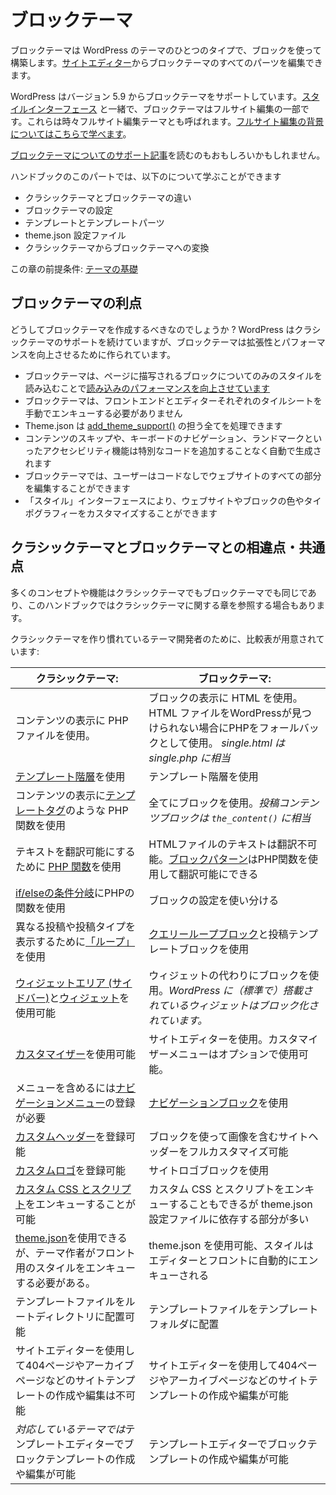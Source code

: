 <!--
# Block themes
-->
# ブロックテーマ

<!--
A block theme is a type of WordPress theme built using blocks. You can edit all parts of a block theme in the [Site Editor](https://wordpress.org/support/article/site-editor/).
-->
ブロックテーマは WordPress のテーマのひとつのタイプで、ブロックを使って構築します。[サイトエディター](https://wordpress.org/support/article/site-editor/)からブロックテーマのすべてのパーツを編集できます。

<!--
WordPress supports block themes from version 5.9. Together with the [Styles interface](https://wordpress.org/support/article/styles-overview/), block themes are part of full site editing. They are sometimes called full site editing themes. [Learn about the background to full site editing](https://developer.wordpress.org/block-editor/getting-started/full-site-editing/).
-->
WordPress はバージョン 5.9 からブロックテーマをサポートしています。[スタイルインターフェース](https://wordpress.org/support/article/styles-overview/) と一緒で、ブロックテーマはフルサイト編集の一部です。これらは時々フルサイト編集テーマとも呼ばれます。[フルサイト編集の背景についてはこちらで学べます](https://developer.wordpress.org/block-editor/getting-started/full-site-editing/)。

<!--
You may also be interested in reading the [support article about block themes](https://wordpress.org/support/article/block-themes/).
-->
[ブロックテーマについてのサポート記事](https://wordpress.org/support/article/block-themes/)を読むのもおもしろいかもしれません。

<!--
In this part of the handbook, you will learn about:
-->
ハンドブックのこのパートでは、以下のについて学ぶことができます

<!--
*   The differences between classic themes and block themes
*   Block theme setup
*   Templates and template parts
*   The theme.json configuration file
*   Converting classic themes to block themes
-->
*   クラシックテーマとブロックテーマの違い
*   ブロックテーマの設定
*   テンプレートとテンプレートパーツ
*   theme.json 設定ファイル
*   クラシックテーマからブロックテーマへの変換

<!--
Prerequisits for this chapter: [Theme Basics](https://developer.wordpress.org/themes/basics/)
-->
この章の前提条件: [テーマの基礎](https://developer.wordpress.org/themes/basics/)

<!--
## The benefits of block themes
-->
## ブロックテーマの利点

<!--
Why should you create block themes? While WordPress continues to support classic themes, block themes are built to improve scalability and performance.
-->
どうしてブロックテーマを作成するべきなのでしょうか ? WordPress はクラシックテーマのサポートを続けていますが、ブロックテーマは拡張性とパフォーマンスを向上させるために作られています。

<!--
*   [Block themes enhances loading performance](https://make.wordpress.org/core/2021/07/01/block-styles-loading-enhancements-in-wordpress-5-8/) by loading styles only for rendered blocks on a page
*   Block themes are not required to manually enqueue stylesheets for both front-end and editors
*   Theme.json handles all aspects of [add_theme_support()](https://developer.wordpress.org/reference/functions/add_theme_support/)
*   Accessibility features such as Skip to content, keyboard navigation, and landmarks are generated automatically without adding additional code
*   With a block theme, the user can edit all parts of their website without code
*   By using the Styles interface, users can customize colors and typography for the website and for the blocks
-->

*  ブロックテーマは、ページに描写されるブロックについてのみのスタイルを読み込むことで[読み込みのパフォーマンスを向上させています](https://make.wordpress.org/core/2021/07/01/block-styles-loading-enhancements-in-wordpress-5-8/)
*  ブロックテーマは、フロントエンドとエディターそれぞれのタイルシートを手動でエンキューする必要がありません
*  Theme.json は [add_theme_support()](https://developer.wordpress.org/reference/functions/add_theme_support/) の担う全てを処理できます
*  コンテンツのスキップや、キーボードのナビゲーション、ランドマークといったアクセシビリティ機能は特別なコードを追加することなく自動で生成されます
*  ブロックテーマでは、ユーザーはコードなしでウェブサイトのすべての部分を編集することができます
*  「スタイル」インターフェースにより、ウェブサイトやブロックの色やタイポグラフィーをカスタマイズすることができます

<!--
## Differences and similarities between classic themes and block themes
-->
## クラシックテーマとブロックテーマとの相違点・共通点

<!--
Many concepts and features are the same for both classic and block themes, and in some cases, the handbook will refer to a chapter about classic themes.
-->
多くのコンセプトや機能はクラシックテーマでもブロックテーマでも同じであり、このハンドブックではクラシックテーマに関する章を参照する場合もあります。

<!--
For theme developers that are accustomed to creating classic themes, there is a comparison table:
-->
クラシックテーマを作り慣れているテーマ開発者のために、比較表が用意されています:

<!--
| Classic themes: | Block themes: |
|---|---|
| Uses PHP files to display parts and content. | Uses HTML files to display blocks.Uses PHP files as a fallback if WordPress can not find the HTML file. *single.html is the equivalent of using single.php.* |
| Uses the [template hierarchy](https://developer.wordpress.org/themes/basics/template-hierarchy/) | Uses the template hierarchy |
| Uses PHP functions such as [template tags](https://developer.wordpress.org/themes/basics/template-tags/) to display content | Uses blocks for everything.*The post content block is the equivalent of using `the_content()`.* |
| Use [PHP functions](https://developer.wordpress.org/apis/handbook/internationalization/) to make text translatable | Text in HTML files is not translatable.[Block patterns](https://developer.wordpress.org/block-editor/reference-guides/block-api/block-patterns/) can use PHP functions to make text translatable. |
| Uses PHP functions for [if/else conditionals](https://developer.wordpress.org/themes/basics/conditional-tags/) | Uses block settings to achieve different results |
| Uses [the loop](https://developer.wordpress.org/themes/basics/the-loop/) to display different posts and post types | Uses the [query block](https://wordpress.org/support/article/query-loop-block/) and the post template block |
| Can use [widget areas (sidebars)](https://developer.wordpress.org/themes/functionality/sidebars/) and [widgets](https://developer.wordpress.org/themes/functionality/widgets/) | Uses blocks instead of widgets. *Widgets included in WordPress have been converted to blocks.* |
| Can use the [Customizer](https://developer.wordpress.org/themes/customize-api/) | Uses the Site Editor. Can optionally enable the Customizer menu |
| Must register a [navigation menu](https://developer.wordpress.org/themes/functionality/navigation-menus/) to include a menu | Uses the navigation block |
| Can register a [custom header](https://developer.wordpress.org/themes/functionality/custom-headers/) | Uses blocks to fully customize site headers including images |
| Can register a [custom logo](https://developer.wordpress.org/themes/functionality/custom-logo/) | Uses the site logo block |
| Can enqueue [custom CSS and scripts](https://developer.wordpress.org/themes/basics/including-css-javascript/) | Can enqueue custom CSS and scripts but relies more on blocks and the theme.json configuration file |
| Can use [theme.json](https://developer.wordpress.org/themes/advanced-topics/theme-json/), but theme authors need to enqueue the styles for the front. | Can use theme.json, and the styles are enqueued automatically to the editor and front |
| Can place template files in the root directory | Places template files in the templates folder |
| Can place template parts in any directory | Places template parts in the parts folder |
| Can not create and edit site templates like 404 and archive pages in the Site Editor | Can create and edit site templates like 404 and archive pages in the Site Editor |
| Can create and edit block templates in the Template Editor *with theme support* | Can create and edit block templates in the Template Editor |
-->
| クラシックテーマ: | ブロックテーマ: |
|---|---|
| コンテンツの表示に PHP ファイルを使用。 | ブロックの表示に HTML を使用。HTML ファイルをWordPressが見つけられない場合にPHPをフォールバックとして使用。 *single.html は single.php に相当* |
| [テンプレート階層](https://ja.wordpress.org/team/handbook/theme-development/basics/template-hierarchy/)を使用 | テンプレート階層を使用 |
| コンテンツの表示に[テンプレートタグ](https://developer.wordpress.org/themes/basics/template-tags/)のような PHP 関数を使用 | 全てにブロックを使用。*投稿コンテンツブロックは `the_content()` に相当* |
| テキストを翻訳可能にするために [PHP 関数](https://developer.wordpress.org/apis/handbook/internationalization/)を使用 | HTMLファイルのテキストは翻訳不可能。[ブロックパターン](https://developer.wordpress.org/block-editor/reference-guides/block-api/block-patterns/)はPHP関数を使用して翻訳可能にできる |
| [if/elseの条件分岐](https://developer.wordpress.org/themes/basics/conditional-tags/)にPHPの関数を使用 | ブロックの設定を使い分ける |
| 異なる投稿や投稿タイプを表示するために[「ループ」]((https://developer.wordpress.org/themes/basics/the-loop/))を使用 | [クエリーループブロック](https://wordpress.org/support/article/query-loop-block/)と投稿テンプレートブロックを使用 |
| [ウィジェットエリア (サイドバー)](https://developer.wordpress.org/themes/functionality/sidebars/)と[ウィジェット](https://developer.wordpress.org/themes/functionality/widgets/)を使用可能 | ウィジェットの代わりにブロックを使用。*WordPress に（標準で）搭載されているウィジェットはブロック化されています。* |
| [カスタマイザー](https://developer.wordpress.org/themes/customize-api/)を使用可能 | サイトエディターを使用。カスタマイザーメニューはオプションで使用可能。 |
| メニューを含めるには[ナビゲーションメニュー](https://developer.wordpress.org/themes/functionality/navigation-menus/)の登録が必要 | [ナビゲーションブロック](https://wordpress.org/support/article/navigation-block/)を使用 |
| [カスタムヘッダー](https://developer.wordpress.org/themes/functionality/custom-headers/)を登録可能 | ブロックを使って画像を含むサイトヘッダーをフルカスタマイズ可能 |
| [カスタムロゴ](https://developer.wordpress.org/themes/functionality/custom-logo/)を登録可能 | サイトロゴブロックを使用 |
| [カスタム CSS とスクリプト](https://developer.wordpress.org/themes/basics/including-css-javascript/)をエンキューすることが可能 | カスタム CSS とスクリプトをエンキューすることもできるが theme.json 設定ファイルに依存する部分が多い |
| [theme.json](https://developer.wordpress.org/themes/advanced-topics/theme-json/)を使用できるが、テーマ作者がフロント用のスタイルをエンキューする必要がある。 | theme.json を使用可能、スタイルはエディターとフロントに自動的にエンキューされる |
| テンプレートファイルをルートディレクトリに配置可能 | テンプレートファイルをテンプレートフォルダに配置 |
| サイトエディターを使用して404ページやアーカイブページなどのサイトテンプレートの作成や編集は不可能 | サイトエディターを使用して404ページやアーカイブページなどのサイトテンプレートの作成や編集が可能 |
| *対応しているテーマでは*テンプレートエディターでブロックテンプレートの作成や編集が可能 | テンプレートエディターでブロックテンプレートの作成や編集が可能 |
